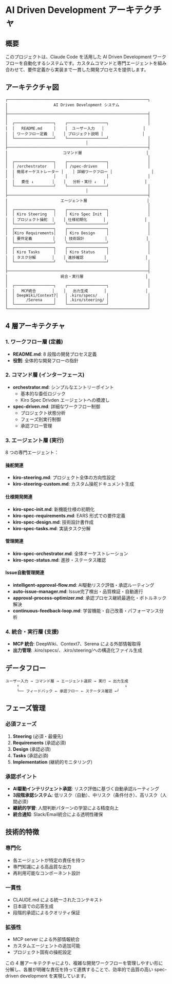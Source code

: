 # AI Driven Development アーキテクチャ

## 概要

このプロジェクトは、Claude Code を活用した AI Driven Development ワークフローを自動化するシステムです。カスタムコマンドと専門エージェントを組み合わせて、要件定義から実装まで一貫した開発プロセスを提供します。

## アーキテクチャ図

```
┌─────────────────────────────────────────────────────────────┐
│                    AI Driven Development システム                         │
├─────────────────────────────────────────────────────────────┤
│                                                             │
│  ┌─────────────────┐    ┌─────────────────┐                 │
│  │   README.md     │    │  ユーザー入力   │                 │
│  │ ワークフロー定義  │    │ プロジェクト説明 │                 │
│  └─────────────────┘    └─────────────────┘                 │
│                                  │                          │
├─────────────────────────────────────────────────────────────┤
│                        コマンド層                            │
│                                                             │
│  ┌─────────────────┐    ┌─────────────────┐                 │
│  │ /orchestrator   │    │ /spec-driven    │                 │
│  │ 簡易オーケストレーター │    │ 詳細ワークフロー │                 │
│  │                 │    │                 │                 │
│  │   委任 ↓        │    │   分析・実行 ↓   │                 │
│  └─────────────────┘    └─────────────────┘                 │
│                                  │                          │
├─────────────────────────────────────────────────────────────┤
│                       エージェント層                          │
│                                                             │
│  ┌─────────────────┐    ┌─────────────────┐                 │
│  │ Kiro Steering   │    │ Kiro Spec Init  │                 │
│  │ プロジェクト操舵  │    │ 仕様初期化       │                 │
│  └─────────────────┘    └─────────────────┘                 │
│  ┌─────────────────┐    ┌─────────────────┐                 │
│  │Kiro Requirements│    │ Kiro Design     │                 │
│  │ 要件定義         │    │ 技術設計         │                 │
│  └─────────────────┘    └─────────────────┘                 │
│  ┌─────────────────┐    ┌─────────────────┐                 │
│  │ Kiro Tasks      │    │ Kiro Status     │                 │
│  │ タスク分解       │    │ 進捗確認         │                 │
│  └─────────────────┘    └─────────────────┘                 │
│                                                             │
├─────────────────────────────────────────────────────────────┤
│                       統合・実行層                           │
│                                                             │
│  ┌─────────────────┐    ┌─────────────────┐                 │
│  │   MCP統合       │    │   出力生成       │                 │
│  │ DeepWiki/Context7│   │ .kiro/specs/    │                 │
│  │     /Serena     │    │ .kiro/steering/ │                 │
│  └─────────────────┘    └─────────────────┘                 │
└─────────────────────────────────────────────────────────────┘
```

## 4 層アーキテクチャ

### 1. ワークフロー層 (定義)

- **README.md**: 8 段階の開発プロセス定義
- **役割**: 全体的な開発フローの指針

### 2. コマンド層 (インターフェース)

- **orchestrator.md**: シンプルなエントリーポイント
  - 基本的な委任ロジック
  - Kiro Spec Drivden エージェントへの橋渡し
- **spec-driven.md**: 詳細なワークフロー制御
  - プロジェクト状態分析
  - フェーズ別実行制御
  - 承認フロー管理

### 3. エージェント層 (実行)

8 つの専門エージェント：

#### 操舵関連

- **kiro-steering.md**: プロジェクト全体の方向性設定
- **kiro-steering-custom.md**: カスタム操舵ドキュメント生成

#### 仕様開発関連

- **kiro-spec-init.md**: 新機能仕様の初期化
- **kiro-spec-requirements.md**: EARS 形式での要件定義
- **kiro-spec-design.md**: 技術設計書作成
- **kiro-spec-tasks.md**: 実装タスク分解

#### 管理関連

- **kiro-spec-orchestrator.md**: 全体オーケストレーション
- **kiro-spec-status.md**: 進捗・ステータス確認

#### Issue自動管理関連

- **intelligent-approval-flow.md**: AI駆動リスク評価・承認ルーティング
- **auto-issue-manager.md**: Issue完了検出・品質検証・自動進行
- **approval-process-optimizer.md**: 承認プロセス継続最適化・ボトルネック解決
- **continuous-feedback-loop.md**: 学習機能・自己改善・パフォーマンス分析

### 4. 統合・実行層 (支援)

- **MCP 統合**: DeepWiki、Context7、Serena による外部情報取得
- **出力管理**: .kiro/specs/、.kiro/steering/への構造化ファイル生成

## データフロー

```
ユーザー入力 → コマンド層 → エージェント選択 → 実行 → 出力生成
     ↑                                              ↓
     └── フィードバック ← 承認フロー ← ステータス確認 ←┘
```

## フェーズ管理

### 必須フェーズ

1. **Steering** (必須・最優先)
2. **Requirements** (承認必須)
3. **Design** (承認必須)
4. **Tasks** (承認必須)
5. **Implementation** (継続的モニタリング)

### 承認ポイント

- **AI駆動インテリジェント承認**: リスク評価に基づく自動承認ルーティング
- **3段階承認システム**: 低リスク（自動）、中リスク（条件付き）、高リスク（人間必須）
- **継続的学習**: 人間判断パターンの学習による精度向上
- **統合通知**: Slack/Email統合による透明性確保

## 技術的特徴

### 専門化

- 各エージェントが特定の責任を持つ
- 専門知識による高品質な出力
- 再利用可能なコンポーネント設計

### 一貫性

- CLAUDE.md による統一されたコンテキスト
- 日本語での応答生成
- 段階的承認によるクオリティ保証

### 拡張性

- MCP server による外部情報統合
- カスタムエージェントの追加可能
- プロジェクト固有の操舵設定

この 4 層アーキテクチャにより、複雑な開発ワークフローを管理しやすい形に分解し、各層が明確な責任を持って連携することで、効率的で品質の高い spec-driven development を実現しています。

